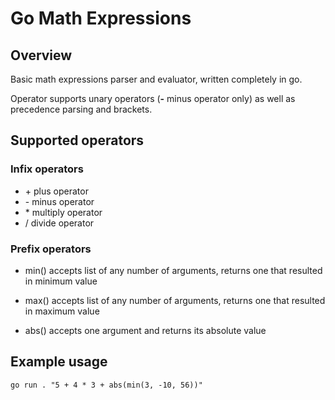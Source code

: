# Go Math Expressions

## Overview

Basic math expressions parser and evaluator, written completely in go.

Operator supports unary operators (**-** minus operator only) as well as precedence parsing and brackets.

## Supported operators

### Infix operators

- \+ plus operator
- \- minus operator
- \* multiply operator
- / divide operator

### Prefix operators

- min() accepts list of any number of arguments, returns one that resulted in minimum value

- max() accepts list of any number of arguments, returns one that resulted in maximum value

- abs() accepts one argument and returns its absolute value

## Example usage

`go run . "5 + 4 * 3 + abs(min(3, -10, 56))"`

